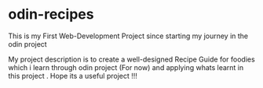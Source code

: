 # odin-recipes
This is my First Web-Development Project since starting my journey in the odin project

My project description is to create a well-designed Recipe Guide for foodies  which i learn through odin project (For now) and applying whats learnt in this project . 
Hope its a useful project !!!
